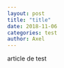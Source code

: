 ```yaml
--- 
layout: post 
title: "title" 
date: 2018-11-06 
categories: test
author: Axel  
---
```

article de test